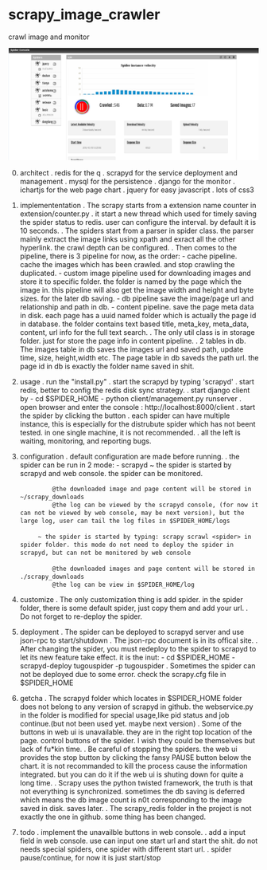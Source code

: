 scrapy_image_crawler
====================

crawl image and monitor

![Image text](https://github.com/donquixote1984/scrapy_image_crawler/blob/master/screenshot.png)

0. architect
	. redis for the q
	. scrapyd for the service deployment and management
	. mysql for the persistence
	. django for the monitor
	. ichartjs for the web page chart
	. jquery for easy javascript
	. lots of css3

1. implemententation
	. The scrapy starts from a extension name counter in extension/counter.py . it start a new thread which used for timely saving the spider status to redis. user can configure the interval. by default it is 10 seconds.
	. The spiders start from a parser in spider class. the parser mainly extract the image links using xpath and exract all the other hyperlink. the crawl depth can be configured. 
	. Then comes to the pipeline, there is 3 pipeline for now, as the order:
		- cache pipeline. cache the images which has been crawled. and stop crawling the duplicated.
		- custom image pipeline used for downloading images and store it to specific folder. the folder is named by the page which the image in. this pipeline will also get the image width and height and byte sizes. for the later db saving.
		- db pipeline save the image/page url and relationship and path in db. 
		- content pipeline.  save the page meta data in disk. each page has a uuid named folder which is actually the page id in database. the folder contains text based title, meta_key, meta_data, content, url info for the full text search.
	. The only util class is in storage folder. just for store the page info in content pipeline.
	. 2 tables in db. The images table in db saves the images url and saved path, update time, size, height,width etc. The page table in db saveds the path url. the page id in db is exactly the folder name saved in shit.

2. usage
	. run the "install.py"
	. start the scrapyd by typing 'scrapyd'
	. start redis, better to config the redis disk sync strategy.
	. start django client by 
		- cd $SPIDER_HOME
		- python client/management.py runserver
	. open browser and enter the console : http://localhost:8000/client
	. start the spider by clicking the button
	. each spider can have multiple instance, this is especially for the distrubute spider which has not beent tested. in one single machine, it is not recommended.
	. all the left is waiting, monitoring, and reporting bugs.

3. configuration
	. default configuration are made before running. 
	. the spider can be run in 2 mode:
		- scrapyd
			~ the spider is started by scrapyd and web console. the spider can be monitored. 

				@the downloaded image and page content will be stored in ~/scrapy_downloads
				@the log can be viewed by the scrapyd console, (for now it can not be viewed by web console, may be next version), but the large log, user can tail the log files in $SPIDER_HOME/logs

			~ the spider is started by typing: scrapy scrawl <spider> in spider folder. this mode do not need to deploy the spider in scrapyd, but can not be monitored by web console

				@the downloaded images and page content will be stored in ./scrapy_downloads
				@the log can be view in $SPIDER_HOME/log

4. customize
	. The only customization thing is add spider. in the spider folder, there is some default spider, just copy them and add your url.
	. Do not forget to re-deploy the spider.

4. deployment
	. The spider can be deployed to scrapyd server and use json-rpc to start/shutdown
	. The json-rpc document is in its offical site.
	. After changing the spider, you must redeploy to the spider to scrapyd to let its new feature take effect. it is the inut:
		- cd $SPIDER_HOME
		- scrapyd-deploy tugouspider -p tugouspider
	. Sometimes the spider can not be deployed due to some error. check the scrapy.cfg file in $SPIDER_HOME

5. getcha
	. The scrapyd folder which locates in $SPIDER_HOME folder does not belong to any version of scrapyd in github. the webservice.py in the folder is modified for special usage,like pid status and job continue.(but not been used yet. maybe next version)
	. Some of the buttons in web ui is unavailable. they are in the right top location of the page. control buttons of the spider. I wish they could be themselves but lack of fu*kin time.
	. Be careful of stopping the spiders. the web ui provides the stop button by clicking the fansy PAUSE button below the chart. it is not recommanded to kill the process cause the information integrated. but you can do it if the web ui is shuting down for quite a long time.
	. Scrapy uses the python twisted framework, the truth is that not everything is synchronized. sometimes the db saving is deferred which means the db image count is n0t corresponding to the image saved in disk. saves later.
	. The scrapy_redis folder in the project is not exactly the one in github. some thing has been changed.

6. todo
	. implement the unavailble buttons in web console.
	. add a input field in web console. use can input one start url and start the shit. do not needs special spiders, one spider with different start url.
	. spider pause/continue, for now it is just start/stop



